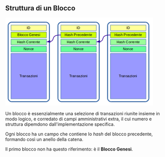 ## Struttura di un Blocco

![Block Chain](../gitbook/images/bkcseq.png)

Un blocco è essenzialmente una selezione di transazioni riunite insieme in modo logico, e corredato di campi amministrativi extra, il cui numero e struttura dipemdono dall'implementazione specifica.

Ogni blocco ha un campo che contiene lo _hash_ del blocco precedente, formando così un anello della catena.

Il primo blocco non ha questo riferimento: è il **Blocco Genesi**.
